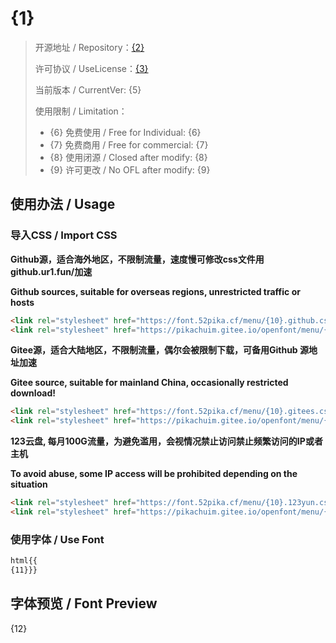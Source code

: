 # {1}

> 开源地址 / Repository：[{2}]({2})
> 
> 许可协议 / UseLicense：[{3}]({2}{4})
> 
> 当前版本 / CurrentVer: {5}
> 
> 使用限制 / Limitation：
> - {6} 免费使用 / Free for Individual: {6}
> - {7} 免费商用 / Free for commercial: {7}
> - {8} 使用闭源 / Closed after modify: {8}
> - {9} 许可更改 / No OFL after modify: {9}

## 使用办法 / Usage

### 导入CSS / Import CSS

**Github源，适合海外地区，不限制流量，速度慢可修改css文件用github.ur1.fun/加速**

**Github sources, suitable for overseas regions, unrestricted traffic or hosts**
```html
<link rel="stylesheet" href="https://font.52pika.cf/menu/{10}.github.css">
<link rel="stylesheet" href="https://pikachuim.gitee.io/openfont/menu/{10}.github.css">
```

**Gitee源，适合大陆地区，不限制流量，偶尔会被限制下载，可备用Github 源地址加速**

**Gitee source, suitable for mainland China, occasionally restricted download!**
```html
<link rel="stylesheet" href="https://font.52pika.cf/menu/{10}.gitees.css">
<link rel="stylesheet" href="https://pikachuim.gitee.io/openfont/menu/{10}.gitees.css">
```

**123云盘,  每月100G流量，为避免滥用，会视情况禁止访问禁止频繁访问的IP或者主机**

**To avoid abuse, some IP access will be prohibited depending on the situation**
```html
<link rel="stylesheet" href="https://font.52pika.cf/menu/{10}.123yun.css">
<link rel="stylesheet" href="https://pikachuim.gitee.io/openfont/menu/{10}.123yun.css">
```

### 使用字体 / Use Font

```css
html{{
{11}}}
```

## 字体预览 / Font Preview

{12}
